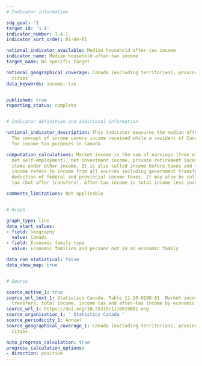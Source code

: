 ```yaml
---
# Indicator information

sdg_goal: '1'
target_id: '1.4'
indicator_number: 1.4.1
indicator_sort_order: 01-04-01

national_indicator_available: Median household after-tax income
indicator_name: Median household after-tax income
target_name: No specific target

national_geographical_coverage: Canada (excluding territories), provinces and selected
  cities
data_keywords: income, tax


published: true
reporting_status: complete


# Indicator definition and additional information

national_indicator_description: This indicator measures the median after-tax income.
  The concept of income covers income received while a resident of Canada or as relevant
  for income tax purposes in Canada.

computation_calculations: Market income is the sum of earnings (from employment and
  net self-employment), net investment income, private retirement income, and the
  items under other income. It is also called income before taxes and transfers. Total
  income refers to income from all sources including government transfers and before
  deduction of federal and provincial income taxes. It may also be called income before
  tax (but after transfers). After-tax income is total income less income tax.

comments_limitations: Not applicable


# Graph

graph_type: line
data_start_values:
- field: Geography
  value: Canada
- field: Economic family type
  value: Economic families and persons not in an economic family

data_non_statistical: false
data_show_map: true


# Source

source_active_1: true
source_url_text_1: Statistics Canada. Table 11-10-0190-01  Market income, government
  transfers, total income, income tax and after-tax income by economic family type
source_url_1: https://doi.org/10.25318/1110019001-eng
source_organisation_1: ' Statistics Canada '
source_periodicity_1: Annual
source_geographical_coverage_1: Canada (excluding territories), provinces and selected
  cities

auto_progress_calculation: true
progress_calculation_options:
- direction: positive
---
```


